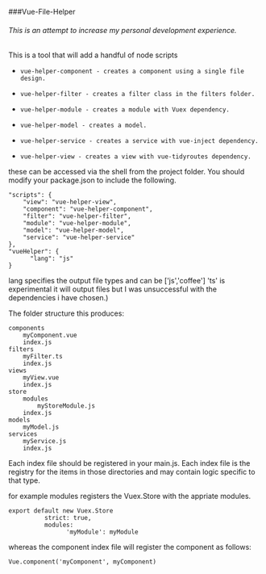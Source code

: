 ###Vue-File-Helper

######  This is an attempt to increase my personal development experience.

This is a tool that will add a handful of node scripts
-     vue-helper-component - creates a component using a single file design.
-     vue-helper-filter - creates a filter class in the filters folder.
-     vue-helper-module - creates a module with Vuex dependency.
-     vue-helper-model - creates a model.
-     vue-helper-service - creates a service with vue-inject dependency.
-     vue-helper-view - creates a view with vue-tidyroutes dependency.

these can be accessed via the shell from the project folder.  You should modify your package.json to include the following.

    "scripts": {
        "view": "vue-helper-view",
        "component": "vue-helper-component",
        "filter": "vue-helper-filter",
        "module": "vue-helper-module",
        "model": "vue-helper-model",
        "service": "vue-helper-service"
    },
    "vueHelper": {
          "lang": "js"
    }

lang specifies the output file types and can be ['js','coffee']  'ts' is experimental it will output files but I was unsuccessful with the dependencies i have chosen.)

The folder structure this produces:

	components
		myComponent.vue
		index.js
	filters
		myFilter.ts
		index.js
	views
		myView.vue
		index.js
	store
		modules
			myStoreModule.js
		index.js
	models
		myModel.js
	services
		myService.js
		index.js

Each index file should be registered in your main.js.  Each index file is the registry for the items in those directories and may contain logic specific to that type.

for example modules registers the Vuex.Store with the appriate modules.

	export default new Vuex.Store
			  strict: true,
			  modules:
					'myModule': myModule

whereas the component index file will register the component as follows:

`Vue.component('myComponent', myComponent)`



